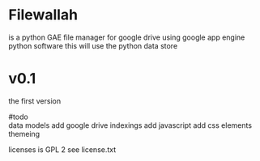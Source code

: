 # Filewallah
is a python GAE file manager for google drive using google app engine python software 
this will use the python data store 

# v0.1 
the first version


#todo  
data models
add google drive indexings 
add javascript 
add css elements 
themeing 




licenses  is GPL 2 see license.txt 
